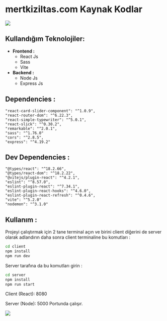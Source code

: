 # mertkiziltas.com Kaynak Kodlar

![](https://res.cloudinary.com/dl7u49phz/image/upload/v1716135004/Ekran_g%C3%B6r%C3%BCnt%C3%BCs%C3%BC_2024-05-19_190827_cgobgg.png)

## Kullandığım Teknolojiler:

- **Frontend :**
    - React Js
    - Sass
    - Vite
- **Backend :**
    - Node Js
    - Express Js

## Dependencies :
    "react-card-slider-component": "^1.0.9",
    "react-router-dom": "^6.22.3",
    "react-simple-typewriter": "^5.0.1",
    "react-slick": "^0.30.2",
    "remarkable": "^2.0.1",
    "sass": "^1.76.0"
    "cors": "^2.8.5",
    "express": "^4.19.2"

## Dev Dependencies :
    "@types/react": "^18.2.66",
    "@types/react-dom": "^18.2.22",
    "@vitejs/plugin-react": "^4.2.1",
    "eslint": "^8.57.0",
    "eslint-plugin-react": "^7.34.1",
    "eslint-plugin-react-hooks": "^4.6.0",
    "eslint-plugin-react-refresh": "^0.4.6",
    "vite": "^5.2.0"    
    "nodemon": "^3.1.0"

## Kullanım :

Projeyi çalıştırmak için 2 tane terminal açın ve birini client diğerini de server olarak adlandırın daha sonra client terminaline bu komutları :

```bash
cd client
npm install
npm run dev
```
Server tarafına da bu komutları girin :
```bash
cd server
npm install
npm run start
```
Client (React): 8080

Server (Node): 5000 Portunda çalışır.

![](https://res.cloudinary.com/dl7u49phz/image/upload/v1716135098/Ekran_g%C3%B6r%C3%BCnt%C3%BCs%C3%BC_2024-05-19_191126_pmpbwb.png)
